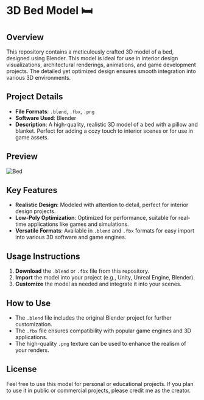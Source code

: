 # 3D Bed Model 🛏️

## Overview
This repository contains a meticulously crafted 3D model of a bed, designed using Blender. This model is ideal for use in interior design visualizations, architectural renderings, animations, and game development projects. The detailed yet optimized design ensures smooth integration into various 3D environments.

## Project Details
- **File Formats**: `.blend`, `.fbx`, `.png`
- **Software Used**: Blender
- **Description**: A high-quality, realistic 3D model of a bed with a pillow and blanket. Perfect for adding a cozy touch to interior scenes or for use in game assets.

## Preview

![Bed](https://github.com/user-attachments/assets/9d4c1ec2-65ca-4238-9c52-70445b956334)

## Key Features
- **Realistic Design**: Modeled with attention to detail, perfect for interior design projects.
- **Low-Poly Optimization**: Optimized for performance, suitable for real-time applications like games and simulations.
- **Versatile Formats**: Available in `.blend` and `.fbx` formats for easy import into various 3D software and game engines.

## Usage Instructions
1. **Download** the `.blend` or `.fbx` file from this repository.
2. **Import** the model into your project (e.g., Unity, Unreal Engine, Blender).
3. **Customize** the model as needed and integrate it into your scenes.

## How to Use
- The `.blend` file includes the original Blender project for further customization.
- The `.fbx` file ensures compatibility with popular game engines and 3D applications.
- The high-quality `.png` texture can be used to enhance the realism of your renders.

## License
Feel free to use this model for personal or educational projects. If you plan to use it in public or commercial projects, please credit me as the creator.
